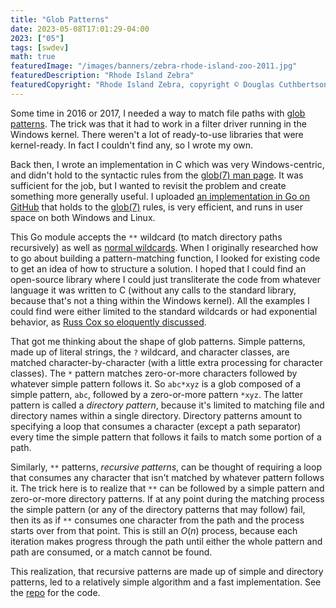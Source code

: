 ```yaml
---
title: "Glob Patterns"
date: 2023-05-08T17:01:29-04:00
2023: ["05"]
tags: [swdev]
math: true
featuredImage: "/images/banners/zebra-rhode-island-zoo-2011.jpg"
featuredDescription: "Rhode Island Zebra"
featuredCopyright: "Rhode Island Zebra, copyright © Douglas Cuthbertson 2011"
---
```

Some time in 2016 or 2017, I needed a way to match file paths with [glob patterns](https://en.wikipedia.org/wiki/Glob_(programming)). The trick was that it had to work in a filter driver running in the Windows kernel. There weren't a lot of ready-to-use libraries that were kernel-ready. In fact I couldn't find any, so I wrote my own.
<!--more-->

Back then, I wrote an implementation in C which was very Windows-centric, and didn't hold to the syntactic rules from the [glob(7) man page][glob7]. It was sufficient for the job, but I wanted to revisit the problem and create something more generally useful. I uploaded [an implementation in Go on GitHub][dbc60/glob] that holds to the [glob(7)][glob7] rules, is very efficient, and runs in user space on both Windows and Linux.

This Go module accepts the `**` wildcard (to match directory paths recursively) as well as [normal wildcards][glob7]. When I originally researched how to go about building a pattern-matching function, I looked for existing code to get an idea of how to structure a solution. I hoped that I could find an open-source library where I could just transliterate the code from whatever language it was written to C (without any calls to the standard library, because that's not a thing within the Windows kernel). All the examples I could find were either limited to the standard wildcards or had exponential behavior, as [Russ Cox so eloquently discussed](https://research.swtch.com/glob).

That got me thinking about the shape of glob patterns. Simple patterns, made up of literal strings, the `?` wildcard, and character classes, are matched character-by-character (with a little extra processing for character classes). The `*` pattern matches zero-or-more characters followed by whatever simple pattern follows it. So `abc*xyz` is a glob composed of a simple pattern, `abc`, followed by a zero-or-more pattern `*xyz`. The latter pattern is called a _directory pattern_, because it's limited to matching file and directory names within a single directory. Directory patterns amount to specifying a loop that consumes a character (except a path separator) every time the simple pattern that follows it fails to match some portion of a path.

Similarly, `**` patterns, _recursive patterns_, can be thought of requiring a loop that consumes any character that isn't matched by whatever pattern follows it. The trick here is to realize that `**` can be followed by a simple pattern and zero-or-more directory patterns. If at any point during the matching process the simple pattern (or any of the directory patterns that may follow) fail, then its as if `**` consumes one character from the path and the process starts over from that point. This is still an $O(n)$ process, because each iteration makes progress through the path until either the whole pattern and path are consumed, or a match cannot be found.

This realization, that recursive patterns are made up of simple and directory patterns, led to a relatively simple algorithm and a fast implementation. See the [repo][dbc60/glob] for the code.

[glob7]: https://man7.org/linux/man-pages/man7/glob.7.html
[dbc60/glob]: https://github.com/dbc60/glob
